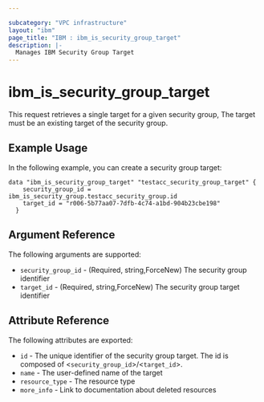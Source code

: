```yaml
---

subcategory: "VPC infrastructure"
layout: "ibm"
page_title: "IBM : ibm_is_security_group_target"
description: |-
  Manages IBM Security Group Target
---
```


# ibm_is_security_group_target

This request retrieves a single target for a given security group, The target must be an existing target of the security group.

## Example Usage

In the following example, you can create a security group target:

```hcl
data "ibm_is_security_group_target" "testacc_security_group_target" {
    security_group_id = ibm_is_security_group.testacc_security_group.id
    target_id = "r006-5b77aa07-7dfb-4c74-a1bd-904b23cbe198"
  }
```

## Argument Reference

The following arguments are supported:

- `security_group_id` - (Required, string,ForceNew) The security group identifier
- `target_id` - (Required, string,ForceNew) The security group target identifier

## Attribute Reference

The following attributes are exported:

- `id` - The unique identifier of the security group target. The id is composed of <`security_group_id`>/<`target_id`>.
- `name` - The user-defined name of the target
- `resource_type` - The resource type
- `more_info` - Link to documentation about deleted resources

